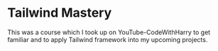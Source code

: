 # Tailwind Mastery
This was a course which I took up on YouTube-CodeWithHarry to get familiar and to apply Tailwind framework into my upcoming projects.
